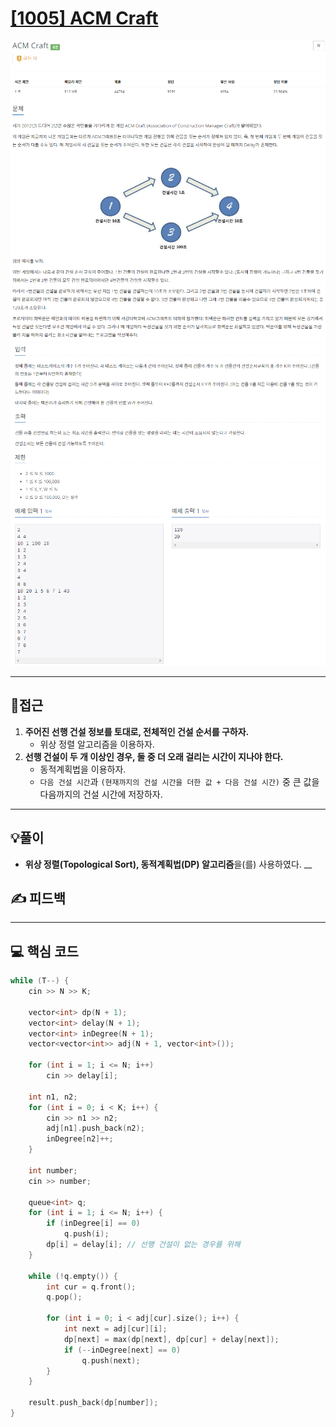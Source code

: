 # [[1005] ACM Craft](https://www.acmicpc.net/problem/1005)

![](imgs/1.PNG)
![](imgs/2.PNG)
___
## 🤔접근
1. <b>주어진 선행 건설 정보를 토대로, 전체적인 건설 순서를 구하자.</b>
	- 위상 정렬 알고리즘을 이용하자.
2. <b>선행 건설이 두 개 이상인 경우, 둘 중 더 오래 걸리는 시간이 지나야 한다.</b>
	- 동적계획법을 이용하자.
	- `다음 건설 시간`과 `(현재까지의 건설 시간을 더한 값 + 다음 건설 시간)` 중 큰 값을 다음까지의 건설 시간에 저장하자.
___
## 💡풀이
- <b>위상 정렬(Topological Sort), 동적계획법(DP) 알고리즘</b>을(를) 사용하였다.
__
## ✍ 피드백
___
## 💻 핵심 코드
```c++
while (T--) {
	cin >> N >> K;

	vector<int> dp(N + 1);
	vector<int> delay(N + 1);
	vector<int> inDegree(N + 1);
	vector<vector<int>> adj(N + 1, vector<int>());

	for (int i = 1; i <= N; i++)
		cin >> delay[i];

	int n1, n2;
	for (int i = 0; i < K; i++) {
		cin >> n1 >> n2;
		adj[n1].push_back(n2);
		inDegree[n2]++;
	}

	int number;
	cin >> number;

	queue<int> q;
	for (int i = 1; i <= N; i++) {
		if (inDegree[i] == 0)
			q.push(i);
		dp[i] = delay[i]; // 선행 건설이 없는 경우를 위해
	}

	while (!q.empty()) {
		int cur = q.front();
		q.pop();

		for (int i = 0; i < adj[cur].size(); i++) {
			int next = adj[cur][i];
			dp[next] = max(dp[next], dp[cur] + delay[next]);
			if (--inDegree[next] == 0) 
				q.push(next);
		}
	}

	result.push_back(dp[number]);
}
```